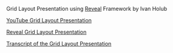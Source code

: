 Grid Layout Presentation using [Reveal](https://github.com/hakimel/reveal.js/) Framework by Ivan Holub

[YouTube Grid Layout Presentation](https://www.youtube.com/watch?v=dQyVipA5tuA&t=207s)

[Reveal Grid Layout Presentation](https://holubivan-grid-presentation.netlify.app/#/)

[Transcript of the Grid Layout Presentation](https://drive.google.com/file/d/1SoupV6FMjIgW3HFrERf0hhYzZs_nNOpE/view)
